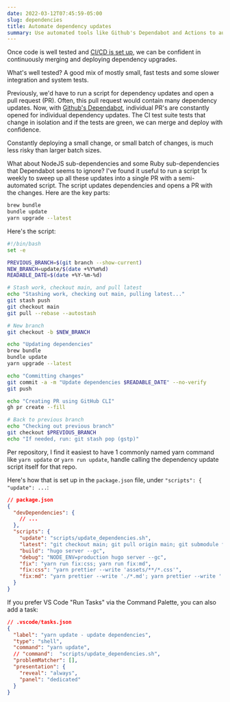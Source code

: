 ```yaml
---
date: 2022-03-12T07:45:59-05:00
slug: dependencies
title: Automate dependency updates
summary: Use automated tools like Github's Dependabot and Actions to automate dependency updates
---
```


Once code is well tested and [CI/CD is set up](/rails-on-kubernetes), we can be confident in continuously merging and deploying dependency upgrades.

What's well tested? A good mix of mostly small, fast tests and some slower integration and system tests.

Previously, we'd have to run a script for dependency updates and open a pull request (PR). Often, this pull request would contain many dependency updates.
Now, with [Github's Dependabot](https://github.com/dependabot), individual PR's are constantly opened for individual dependency updates. The CI test suite tests that change in isolation and if the tests are green, we can merge and deploy with confidence.

Constantly deploying a small change, or small batch of changes, is much less risky than larger batch sizes.

What about NodeJS sub-dependencies and some Ruby sub-dependencies that Dependabot seems to ignore? I've found it useful to run a script 1x weekly to sweep up all these updates into a single PR with a semi-automated script. The script updates dependencies and opens a PR with the changes. Here are the key parts:

```bash
brew bundle
bundle update
yarn upgrade --latest
```

Here's the script:

```bash
#!/bin/bash
set -e

PREVIOUS_BRANCH=$(git branch --show-current)
NEW_BRANCH=update/$(date +%Y%m%d)
READABLE_DATE=$(date +%Y-%m-%d)

# Stash work, checkout main, and pull latest
echo "Stashing work, checking out main, pulling latest..."
git stash push
git checkout main
git pull --rebase --autostash

# New branch
git checkout -b $NEW_BRANCH

echo "Updating dependencies"
brew bundle
bundle update
yarn upgrade --latest

echo "Committing changes"
git commit -a -m "Update dependencies $READABLE_DATE" --no-verify
git push

echo "Creating PR using GitHub CLI"
gh pr create --fill

# Back to previous branch
echo "Checking out previous branch"
git checkout $PREVIOUS_BRANCH
echo "If needed, run: git stash pop (gstp)"
```

Per repository, I find it easiest to have 1 commonly named yarn command like `yarn update` or `yarn run update`, handle calling the dependency update script itself for that repo.

Here's how that is set up in the `package.json` file, under `"scripts": { "update": ...`:

```json
// package.json
{
  "devDependencies": {
    // ...
  },
  "scripts": {
    "update": "scripts/update_dependencies.sh",
    "latest": "git checkout main; git pull origin main; git submodule foreach --recursive git checkout main; git submodule foreach --recursive git pull origin main",
    "build": "hugo server --gc",
    "debug": "NODE_ENV=production hugo server --gc",
    "fix": "yarn run fix:css; yarn run fix:md",
    "fix:css": "yarn prettier --write 'assets/**/*.css'",
    "fix:md": "yarn prettier --write './*.md'; yarn prettier --write './**/*.md'"
  }
}
```

If you prefer VS Code "Run Tasks" via the Command Palette, you can also add a task:

```json
// .vscode/tasks.json
{
  "label": "yarn update - update dependencies",
  "type": "shell",
  "command": "yarn update",
  // "command":  "scripts/update_dependencies.sh",
  "problemMatcher": [],
  "presentation": {
    "reveal": "always",
    "panel": "dedicated"
  }
}
```
